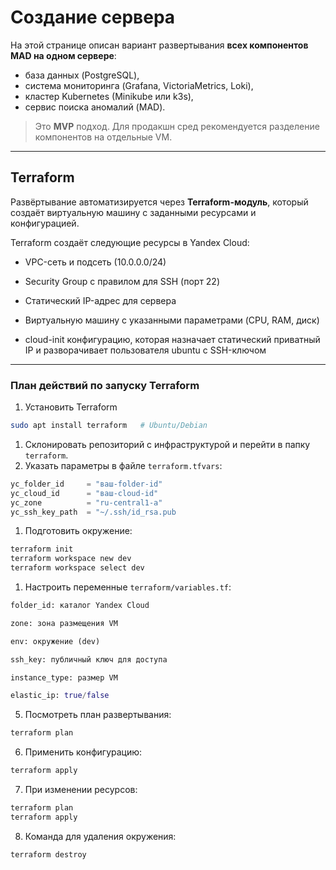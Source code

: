 # Создание сервера

На этой странице описан вариант развертывания **всех компонентов MAD на одном сервере**:

- база данных (PostgreSQL),
- система мониторинга (Grafana, VictoriaMetrics, Loki),
- кластер Kubernetes (Minikube или k3s),
- сервис поиска аномалий (MAD).

> Это **MVP** подход. Для продакшн сред рекомендуется разделение компонентов на отдельные VM.

---

## Terraform

Развёртывание автоматизируется через **Terraform-модуль**, который создаёт виртуальную машину с заданными ресурсами и конфигурацией.

Terraform создаёт следующие ресурсы в Yandex Cloud:

- VPC-сеть и подсеть (10.0.0.0/24)

- Security Group с правилом для SSH (порт 22)

- Статический IP-адрес для сервера

- Виртуальную машину с указанными параметрами (CPU, RAM, диск)

- cloud-init конфигурацию, которая назначает статический приватный IP и разворачивает пользователя ubuntu с SSH-ключом

---

### План действий по запуску Terraform

1. Установить Terraform
```bash
sudo apt install terraform   # Ubuntu/Debian
```
1. Склонировать репозиторий с инфраструктурой и перейти в папку `terraform`.
2. Указать параметры в файле `terraform.tfvars`:
```tf
yc_folder_id     = "ваш-folder-id"
yc_cloud_id      = "ваш-cloud-id"
yc_zone          = "ru-central1-a"
yc_ssh_key_path  = "~/.ssh/id_rsa.pub
```
1. Подготовить окружение:
```bash
terraform init
terraform workspace new dev
terraform workspace select dev
```
1. Настроить переменные `terraform/variables.tf`:
```tf
folder_id: каталог Yandex Cloud

zone: зона размещения VM

env: окружение (dev)

ssh_key: публичный ключ для доступа

instance_type: размер VM

elastic_ip: true/false
```
5. Посмотреть план развертывания:
```bash
terraform plan
```
6. Применить конфигурацию:
```bash
terraform apply
```
7. При изменении ресурсов:
```bash
terraform plan
terraform apply
```
8. Команда для удаления окружения:
```bash
terraform destroy
```